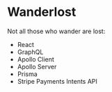 # Wanderlost

Not all those who wander are lost:

- React
- GraphQL
- Apollo Client
- Apollo Server
- Prisma
- Stripe Payments Intents API
